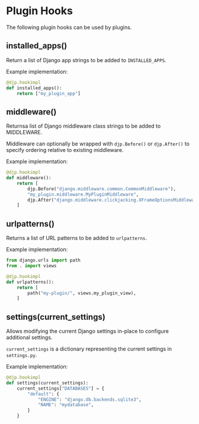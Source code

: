 # Plugin Hooks

The following plugin hooks can be used by plugins.

## installed_apps()

Return a list of Django app strings to be added to `INSTALLED_APPS`.

Example implementation:

```python
@djp.hookimpl
def installed_apps():
    return ["my_plugin_app"]
```

## middleware()

Returnsa list of Django middleware class strings to be added to MIDDLEWARE.

Middleware can optionally be wrapped with `djp.Before()` or `djp.After()` to specify ordering relative to existing middleware.

Example implementation:

```python
@djp.hookimpl
def middleware():
    return [
        djp.Before("django.middleware.common.CommonMiddleware"),
        "my_plugin.middleware.MyPluginMiddleware",
        djp.After("django.middleware.clickjacking.XFrameOptionsMiddleware")
    ]
```

## urlpatterns()

Returns a list of URL patterns to be added to `urlpatterns`.

Example implementation:

```python
from django.urls import path
from . import views

@djp.hookimpl
def urlpatterns():
    return [
        path("my-plugin/", views.my_plugin_view),
    ]
```

## settings(current_settings)

Allows modifying the current Django settings in-place to configure additional settings.

`current_settings` is a dictionary representing the current settings in `settings.py`.

Example implementation:

```python
@djp.hookimpl
def settings(current_settings):
    current_settings["DATABASES"] = {
        "default": {
            "ENGINE": "django.db.backends.sqlite3",
            "NAME": "mydatabase",
        }
    }
```
